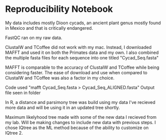 # Reproducibility Notebook 
My data includes mostly Dioon cycads, an ancient plant genus mostly
found in Mexico and that is critically endangered.

FastQC ran on my raw data.

ClustalW and TCoffee did not work with my mac. Instead, I downloaded MAFFT
and used it on both the Primates data and my own. I also combined the
multiple fasta files for each sequence into one titled "Cycad_Seq.fasta"

MAFFT is comparable to the accuracy of ClustalW and TCoffee while being
considering faster. The ease of download and use when compared to ClustalW
and TCoffee was also a factor in my choice. 

Code used "mafft Cycad_Seq.fasta > Cycad_Seq_ALIGNED.fasta"
Output file seen in folder

In R, a distance and parsimony tree was build using my data
I've recieved more data and will be using it in an updated tree shortly.

Maximum likelyhood tree made with some of the new data I recieved from my
lab. Will be making changes to include new data with previous steps.
I chose IQtree as the ML method because of the ability to customize on
IQtree 2. 